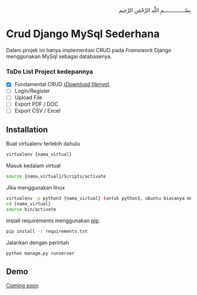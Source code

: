 <p align="right">
بِسْــــــــــــــمِ اللَّهِ الرَّحْمَنِ الرَّحِيم 
</p>

# Crud Django MySql Sederhana
Dalam projek ini hanya implementasi CRUD pada <i>Framework</i> Django menggunakan MySql sebagai databasenya.
### ToDo List Project kedepannya
- [x] Fundamental CRUD [(<i>Download filenya</i>)](https://)
- [ ] Login/Register
- [ ] Upload File
- [ ] Export PDF / DOC
- [ ] Export CSV / Excel

## Installation

Buat virtualenv terlebih dahulu
```bash
virtualenv {nama_virtual}
```
Masuk kedalam virtual
```bash
source {nama_virtual}/Scripts/activate
```
Jika menggunakan linux
```bash
virtualenv -p python3 {nama_virtual} (untuk python3, ubuntu biasanya menggunakan ini)
cd {nama_virtual}
source bin/activate
```
Install requirements menggunakan [pip](https://pip.pypa.io/en/stable/).
```bash
pip install -r requirements.txt
```
Jalankan dengan perintah
```bash
python manage.py runserver
```
## Demo <br>
[Coming soon](https://dj.afrizalmy.com)<br>
